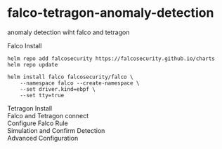 # falco-tetragon-anomaly-detection
anomaly detection wiht falco and tetragon

Falco Install  
```
helm repo add falcosecurity https://falcosecurity.github.io/charts
helm repo update
```
  
```
helm install falco falcosecurity/falco \
    --namespace falco --create-namespace \
    --set driver.kind=ebpf \
    --set tty=true
```
Tetragon Install  
Falco and Tetragon connect  
Configure Falco Rule  
Simulation and Confirm Detection  
Advanced Configuration  
